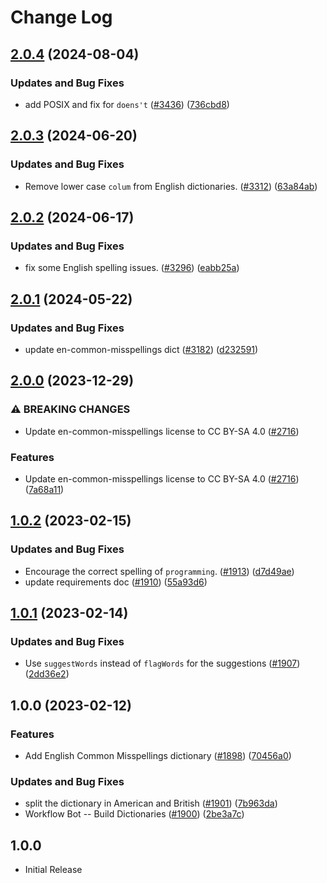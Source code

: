# Change Log

## [2.0.4](https://github.com/streetsidesoftware/cspell-dicts/compare/@cspell/dict-en-common-misspellings@2.0.3...@cspell/dict-en-common-misspellings@2.0.4) (2024-08-04)


### Updates and Bug Fixes

* add POSIX and fix for `doens't` ([#3436](https://github.com/streetsidesoftware/cspell-dicts/issues/3436)) ([736cbd8](https://github.com/streetsidesoftware/cspell-dicts/commit/736cbd84e216fee438031497a0656a19a962e61f))

## [2.0.3](https://github.com/streetsidesoftware/cspell-dicts/compare/@cspell/dict-en-common-misspellings@2.0.2...@cspell/dict-en-common-misspellings@2.0.3) (2024-06-20)


### Updates and Bug Fixes

* Remove lower case `colum` from English dictionaries. ([#3312](https://github.com/streetsidesoftware/cspell-dicts/issues/3312)) ([63a84ab](https://github.com/streetsidesoftware/cspell-dicts/commit/63a84abee92c461a9fb495d5a0060adc0fdee1a3))

## [2.0.2](https://github.com/streetsidesoftware/cspell-dicts/compare/@cspell/dict-en-common-misspellings@2.0.1...@cspell/dict-en-common-misspellings@2.0.2) (2024-06-17)

<!--- cspell:ignore colum --->

### Updates and Bug Fixes

* fix some English spelling issues. ([#3296](https://github.com/streetsidesoftware/cspell-dicts/issues/3296)) ([eabb25a](https://github.com/streetsidesoftware/cspell-dicts/commit/eabb25a790c0d44b6c929cc6cc42f784c261fa11))

## [2.0.1](https://github.com/streetsidesoftware/cspell-dicts/compare/@cspell/dict-en-common-misspellings@2.0.0...@cspell/dict-en-common-misspellings@2.0.1) (2024-05-22)


### Updates and Bug Fixes

* update en-common-misspellings dict ([#3182](https://github.com/streetsidesoftware/cspell-dicts/issues/3182)) ([d232591](https://github.com/streetsidesoftware/cspell-dicts/commit/d23259196f44cebe9f2039e94fe10fc38972afb4))

## [2.0.0](https://github.com/streetsidesoftware/cspell-dicts/compare/@cspell/dict-en-common-misspellings@1.0.2...@cspell/dict-en-common-misspellings@2.0.0) (2023-12-29)


### ⚠ BREAKING CHANGES

* Update en-common-misspellings license to CC BY-SA 4.0 ([#2716](https://github.com/streetsidesoftware/cspell-dicts/issues/2716))

### Features

* Update en-common-misspellings license to CC BY-SA 4.0 ([#2716](https://github.com/streetsidesoftware/cspell-dicts/issues/2716)) ([7a68a11](https://github.com/streetsidesoftware/cspell-dicts/commit/7a68a11f07864660d109caa8af4d55dc18738a58))

## [1.0.2](https://github.com/streetsidesoftware/cspell-dicts/compare/@cspell/dict-en-common-misspellings@1.0.1...@cspell/dict-en-common-misspellings@1.0.2) (2023-02-15)


### Updates and Bug Fixes

* Encourage the correct spelling of `programming`. ([#1913](https://github.com/streetsidesoftware/cspell-dicts/issues/1913)) ([d7d49ae](https://github.com/streetsidesoftware/cspell-dicts/commit/d7d49ae821418716d8268cb4934d8e06231dc06e))
* update requirements doc ([#1910](https://github.com/streetsidesoftware/cspell-dicts/issues/1910)) ([55a93d6](https://github.com/streetsidesoftware/cspell-dicts/commit/55a93d6d4d017d99073922fb4085db4359ac401e))

## [1.0.1](https://github.com/streetsidesoftware/cspell-dicts/compare/@cspell/dict-en-common-misspellings@1.0.0...@cspell/dict-en-common-misspellings@1.0.1) (2023-02-14)


### Updates and Bug Fixes

* Use `suggestWords` instead of `flagWords` for the suggestions ([#1907](https://github.com/streetsidesoftware/cspell-dicts/issues/1907)) ([2dd36e2](https://github.com/streetsidesoftware/cspell-dicts/commit/2dd36e2609abe2f9ff4c242ea921fa5f4afc51c3))

## 1.0.0 (2023-02-12)


### Features

* Add English Common Misspellings dictionary ([#1898](https://github.com/streetsidesoftware/cspell-dicts/issues/1898)) ([70456a0](https://github.com/streetsidesoftware/cspell-dicts/commit/70456a0aeb2f662a5a479dcb60bed6f9ba8944aa))


### Updates and Bug Fixes

* split the dictionary in American and British ([#1901](https://github.com/streetsidesoftware/cspell-dicts/issues/1901)) ([7b963da](https://github.com/streetsidesoftware/cspell-dicts/commit/7b963da84752c97f934a775d06ca7508e4a4ba43))
* Workflow Bot -- Build Dictionaries ([#1900](https://github.com/streetsidesoftware/cspell-dicts/issues/1900)) ([2be3a7c](https://github.com/streetsidesoftware/cspell-dicts/commit/2be3a7cc64e82cc7480cefd91963bc3ddb7d9e73))

## 1.0.0

- Initial Release
